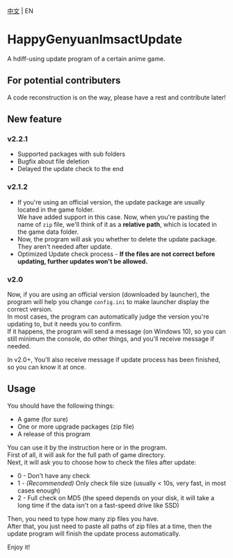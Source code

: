 [中文](https://github.com/YYHEggEgg/HappyGenyuanImsactUpdate/blob/main/README_CN.md) | EN

# HappyGenyuanImsactUpdate
A hdiff-using update program of a certain anime game.

## For potential contributers
A code reconstruction is on the way, please have a rest and contribute later!

## New feature
### v2.2.1
- Supported packages with sub folders  
- Bugfix about file deletion
- Delayed the update check to the end

### v2.1.2   
- If you're using an official version, the update package are usually located in the game folder.       
  We have added support in this case. Now, when you're pasting the name of `zip` file, we'll think of it as a **relative path**, which is located in the game data folder.
- Now, the program will ask you whether to delete the update package. They aren't needed after update.
- Optimized Update check process - **If the files are not correct before updating, further updates won't be allowed.**   

### v2.0
Now, if you are using an official version (downloaded by launcher), the program will help you change `config.ini` to make launcher display the correct version.    
In most cases, the program can automatically judge the version you're updating to, but it needs you to confirm.    
If it happens, the program will send a message (on Windows 10), so you can still minimum the console, do other things, and you'll receive message if needed.    

In v2.0+, You'll also receive message if update process has been finished, so you can know it at once.

## Usage
You should have the following things:

- A game (for sure)
- One or more upgrade packages (zip file)
- A release of this program

You can use it by the instruction here or in the program.     
First of all, it will ask for the full path of game directory.      
Next, it will ask you to choose how to check the files after update:   
- 0 - Don't have any check
- 1 - _(Recommended)_ Only check file size (usually < 10s, very fast, in most cases enough)
- 2 - Full check on MD5 (the speed depends on your disk, it will take a long time if the data isn't on a fast-speed drive like SSD)

Then, you need to type how many zip files you have.     
After that, you just need to paste all paths of zip files at a time, then the update program will finish the update process automatically.

Enjoy it!
